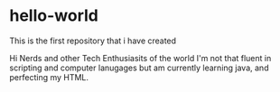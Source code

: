 # hello-world
This is the first repository that i have created

Hi Nerds and other Tech Enthusiasits of the world I'm not that fluent in scripting and computer
lanugages but am currently learning java, and perfecting my HTML.
